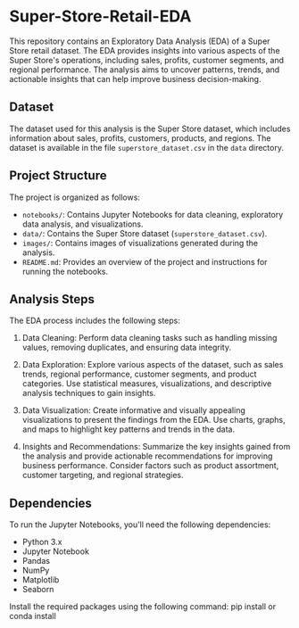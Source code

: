 # Super-Store-Retail-EDA

This repository contains an Exploratory Data Analysis (EDA) of a Super Store retail dataset. The EDA provides insights into various aspects of the Super Store's operations, including sales, profits, customer segments, and regional performance. The analysis aims to uncover patterns, trends, and actionable insights that can help improve business decision-making.

## Dataset

The dataset used for this analysis is the Super Store dataset, which includes information about sales, profits, customers, products, and regions. The dataset is available in the file `superstore_dataset.csv` in the `data` directory.

## Project Structure

The project is organized as follows:

- `notebooks/`: Contains Jupyter Notebooks for data cleaning, exploratory data analysis, and visualizations.
- `data/`: Contains the Super Store dataset (`superstore_dataset.csv`).
- `images/`: Contains images of visualizations generated during the analysis.
- `README.md`: Provides an overview of the project and instructions for running the notebooks.

## Analysis Steps

The EDA process includes the following steps:

1. Data Cleaning: Perform data cleaning tasks such as handling missing values, removing duplicates, and ensuring data integrity.

2. Data Exploration: Explore various aspects of the dataset, such as sales trends, regional performance, customer segments, and product categories. Use statistical measures, visualizations, and descriptive analysis techniques to gain insights.

3. Data Visualization: Create informative and visually appealing visualizations to present the findings from the EDA. Use charts, graphs, and maps to highlight key patterns and trends in the data.

4. Insights and Recommendations: Summarize the key insights gained from the analysis and provide actionable recommendations for improving business performance. Consider factors such as product assortment, customer targeting, and regional strategies.

## Dependencies

To run the Jupyter Notebooks, you'll need the following dependencies:

- Python 3.x
- Jupyter Notebook
- Pandas
- NumPy
- Matplotlib
- Seaborn

Install the required packages using the following command: pip install <package> or conda install <package>

